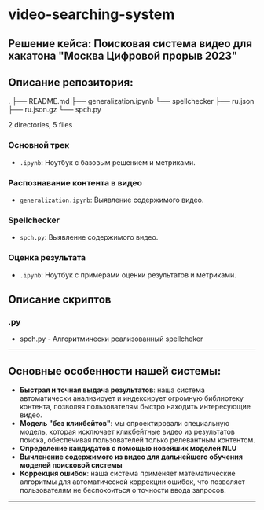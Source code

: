 # video-searching-system

## Решение кейса: Поисковая система видео для хакатона "Москва Цифровой прорыв 2023"

## Описание репозитория:

.
├── README.md
├── generalization.ipynb
└── spellchecker
├── ru.json
├── ru.json.gz
└── spch.py

2 directories, 5 files

### Основной трек

- `.ipynb`: Ноутбук с базовым решением и метриками.

### Распознавание контента в видео

- `generalization.ipynb`: Выявление содержимого видео.

### Spellchecker

- `spch.py`: Выявление содержимого видео.

### Оценка результата

- `.ipynb`: Ноутбук с примерами оценки результатов и метриками.

## Описание скриптов

### .py

- spch.py - Алгоритмически реализованный spellcheker

---

## Основные особенности нашей системы:

- **Быстрая и точная выдача результатов**: наша система автоматически анализирует и индексирует огромную библиотеку контента, позволяя пользователям быстро находить интересующие видео.
- **Модель "без кликбейтов"**: мы спроектировали специальную модель, которая исключает кликбейтные видео из результатов поиска, обеспечивая пользователей только релевантным контентом.
- **Определение кандидатов с помощью новейших моделей NLU**
- **Вычленение содержимого из видео для дальнейшего обучения моделей поисковой системы**
- **Коррекция ошибок**: наша система применяет математические алгоритмы для автоматической коррекции ошибок, что позволяет пользователям не беспокоиться о точности ввода запросов.

---
